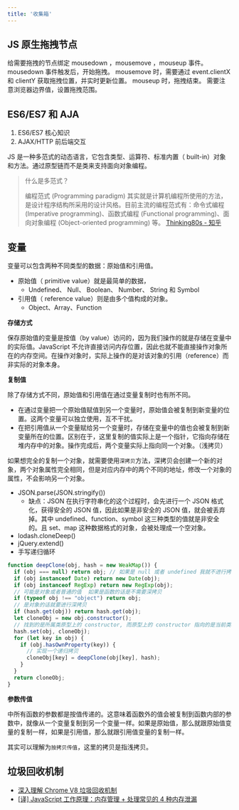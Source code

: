 ```yaml
---
title: '收集箱'
---
```


## JS 原生拖拽节点

给需要拖拽的节点绑定 mousedown ，mousemove ，mouseup 事件。
mousedown 事件触发后，开始拖拽。
mousemove 时，需要通过 event.clientX 和 clientY 获取拖拽位置，并实时更新位置。
mouseup 时，拖拽结束。
需要注意浏览器边界值，设置拖拽范围。

## ES6/ES7 和 AJA

1. ES6/ES7 核心知识
2. AJAX/HTTP 前后端交互

JS 是一种多范式的动态语言，它包含类型、运算符、标准内置（ built-in）对象和方法。通过原型链而不是类来支持面向对象编程。

> 什么是多范式？
> 
> 编程范式 (Programming paradigm) 其实就是计算机编程所使用的方法，是设计程序结构所采用的设计风格。目前主流的编程范式有：命令式编程 (Imperative programming)、函数式编程 (Functional programming)、面向对象编程 (Object-oriented programming) 等。 [Thinking80s - 知乎](https://www.zhihu.com/question/20428688/answer/26660295) 

## 变量

变量可以包含两种不同类型的数据：原始值和引用值。 

- 原始值（ primitive value）就是最简单的数据， 
  - Undefined、 Null、 Boolean、 Number、 String 和 Symbol
- 引用值（ reference value）则是由多个值构成的对象。
  - Object、Array、Function

**存储方式**

保存原始值的变量是按值（by value）访问的，因为我们操作的就是存储在变量中的实际值。JavaScript 不允许直接访问内存位置，因此也就不能直接操作对象所在的内存空间。在操作对象时，实际上操作的是对该对象的引用（reference）而非实际的对象本身。

**复制值**

除了存储方式不同，原始值和引用值在通过变量复制时也有所不同。

- 在通过变量把一个原始值赋值到另一个变量时，原始值会被复制到新变量的位置。这两个变量可以独立使用，互不干扰。
- 在把引用值从一个变量赋给另一个变量时，存储在变量中的值也会被复制到新变量所在的位置。区别在于，这里复制的值实际上是一个指针，它指向存储在堆内存中的对象。操作完成后，两个变量实际上指向同一个对象。（浅拷贝）

如果想完全的复制一个对象，就需要使用`深拷贝`方法，深拷贝会创建一个新的对象，两个对象属性完全相同，但是对应内存中的两个不同的地址，修改一个对象的属性，不会影响另一个对象。

- JSON.parse(JSON.stringify())
  - 缺点：JSON 在执行字符串化的这个过程时，会先进行一个 JSON 格式化，获得安全的 JSON 值，因此如果是非安全的 JSON 值，就会被丢弃掉。其中 undefined、function、symbol 这三种类型的值就是非安全的。且 set、map 这种数据格式的对象，会被处理成一个空对象。
- lodash.cloneDeep()
- jQuery.extend()
- 手写递归循环

```js
function deepClone(obj, hash = new WeakMap()) {
  if (obj === null) return obj; // 如果是 null 或者 undefined 我就不进行拷贝操作
  if (obj instanceof Date) return new Date(obj);
  if (obj instanceof RegExp) return new RegExp(obj);
  // 可能是对象或者普通的值  如果是函数的话是不需要深拷贝
  if (typeof obj !== "object") return obj;
  // 是对象的话就要进行深拷贝
  if (hash.get(obj)) return hash.get(obj);
  let cloneObj = new obj.constructor();
  // 找到的是所属类原型上的 constructor, 而原型上的 constructor 指向的是当前类本身
  hash.set(obj, cloneObj);
  for (let key in obj) {
    if (obj.hasOwnProperty(key)) {
      // 实现一个递归拷贝
      cloneObj[key] = deepClone(obj[key], hash);
    }
  }
  return cloneObj;
}
```

**参数传值**

中所有函数的参数都是按值传递的。这意味着函数外的值会被复制到函数内部的参数中，就像从一个变量复制到另一个变量一样。如果是原始值，那么就跟原始值变量的复制一样，如果是引用值，那么就跟引用值变量的复制一样。

其实可以理解为`按拷贝传值`，这里的拷贝是指浅拷贝。

## 垃圾回收机制

- [深入理解 Chrome V8 垃圾回收机制](https://github.com/yacan8/blog/issues/33)
- [[译] JavaScript 工作原理：内存管理 + 处理常见的 4 种内存泄漏](https://juejin.cn/post/6844903519078580238)